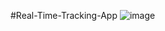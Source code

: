 #Real-Time-Tracking-App
![image](https://github.com/user-attachments/assets/79bc1dec-eaac-46ce-8915-b7b7b888aedc)

